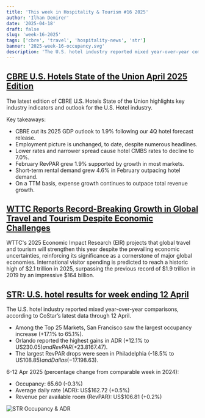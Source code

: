 ```yaml
---
title: 'This week in Hospitality & Tourism #16 2025'
author: 'Ilhan Demirer'
date: '2025-04-18'
draft: false
slug: 'week-16-2025'
tags: ['cbre', 'travel', 'hospitality-news', 'str']
banner: '2025-week-16-occupancy.svg'
description: 'The U.S. hotel industry reported mixed year-over-year comparisons, according to CoStar’s latest data through 12 April.'
---
```


## [CBRE U.S. Hotels State of the Union April 2025 Edition](https://www.hospitalitynet.org/news/4126677.html)

The latest edition of CBRE U.S. Hotels State of the Union highlights key industry indicators and outlook for the U.S. Hotel industry.

Key takeaways:

- CBRE cut its 2025 GDP outlook to 1.9% following our 4Q hotel forecast release.
- Employment picture is unchanged, to date, despite numerous headlines.
- Lower rates and narrower spread cause hotel CMBS rates to decline to 7.0%.
- February RevPAR grew 1.9% supported by growth in most markets.
- Short-term rental demand grew 4.6% in February outpacing hotel demand.
- On a TTM basis, expense growth continues to outpace total revenue growth.

## [WTTC Reports Record-Breaking Growth in Global Travel and Tourism Despite Economic Challenges](https://www.hotelnewsresource.com/article136001.html)

WTTC's 2025 Economic Impact Research (EIR) projects that global travel and tourism will strengthen this year despite the prevailing economic uncertainties, reinforcing its significance as a cornerstone of major global economies. International visitor spending is predicted to reach a historic high of $2.1 trillion in 2025, surpassing the previous record of $1.9 trillion in 2019 by an impressive $164 billion.

## [STR: U.S. hotel results for week ending 12 April](https://www.hotelmanagement.net/data-trends/us-weekly-hotel-results-april-6-12)

The U.S. hotel industry reported mixed year-over-year comparisons, according to CoStar’s latest data through 12 April.

- Among the Top 25 Markets, San Francisco saw the largest occupancy increase (+17.1% to 65.1%).
- Orlando reported the highest gains in ADR (+12.1% to US$230.05) and RevPAR (+23.8% to US$167.47).
- The largest RevPAR drops were seen in Philadelphia (-18.5% to US$108.85) and Dallas (-17.1% to US$98.63).

6-12 Apr 2025 (percentage change from comparable week in 2024):

- Occupancy: 65.60 (-0.3%)
- Average daily rate (ADR): US$162.72 (+0.5%)
- Revenue per available room (RevPAR): US$106.81 (+0.2%)

![STR Occupancy & ADR](/images/blogimages/2025-week-16-occupancy.svg)
